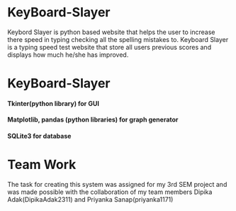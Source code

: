 # KeyBoard-Slayer
Keybord Slayer is python based website that helps the user to increase there speed in typing checking all the spelling mistakes to. Keyboard Slayer is a typing speed test website that store all users previous scores and displays how much he/she has improved.

# KeyBoard-Slayer
#### Tkinter(python library) for GUI
#### Matplotlib, pandas (python libraries) for graph generator
#### SQLite3 for database

# Team Work
The task for creating this system was assigned for my 3rd SEM project and was made possible with the collaboration of my team members 
Dipika Adak(DipikaAdak2311) and Priyanka Sanap(priyanka1171)

